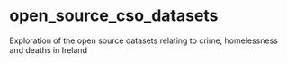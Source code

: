 # open_source_cso_datasets
Exploration of the open source datasets relating to crime, homelessness and deaths in Ireland
